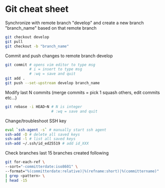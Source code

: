 # Git cheat sheet

Synchronize with remote branch "develop" and create a new branch "branch_name" based on that remote branch

```bash
git checkout develop
git pull
git checkout -b "branch_name"
```

Commit and push changes to remote branch develop

```bash
git commit # opens vim editor to type msg
           # i = insert to type msg
           # :wq = save and quit 
git add .
git push --set-upstream develop branch_name
```

Modify last N commits (merge commits = pick 1 squash others, edit commits etc...)

```bash
git rebase -i HEAD~N # N is integer 
                     # :wq = save and quit
```

Change/troubleshoot SSH key

```bash
eval `ssh-agent -s` # manually start ssh agent
ssh-add -D # delete all saved keys
ssh-add -l # list all saved keys
ssh-add ~/.ssh/id_ed25519 # add id_XXX
```

Check branches last 15 branches created following <pattern>

```bash
git for-each-ref \
--sort="-committerdate:iso8601" \
--format="%(committerdate:relative)|%(refname:short)|%(committername)" refs/remotes/ \
| grep <pattern> \
| head -15
```
